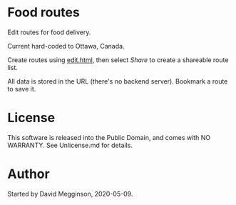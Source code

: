 Food routes
===========

Edit routes for food delivery.

Current hard-coded to Ottawa, Canada.

Create routes using [edit.html](https://davidmegginson.github.io/food-routes/edit.html), then select _Share_ to create a shareable route list.

All data is stored in the URL (there's no backend server). Bookmark a route to save it.


# License

This software is released into the Public Domain, and comes with NO WARRANTY. See Unlicense.md for details.

# Author

Started by David Megginson, 2020-05-09.
